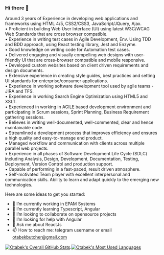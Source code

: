 ### Hi there 👋
Around 3 years of Experience in developing web applications and frameworks using HTML 4/5, CSS2/CSS3, JavaScript/JQuery, Ajax.
<br>
• Proficient in building Web User Interface (UI) using latest W3C/WCAG Web Standards that are cross browser compatible.<br>
• Experience in writing test cases in Agile Development, Env. Using TDD and BDD approach, using React testing library, Jest and Enzyme.<br>
• Good knowledge on writing code for Automation test cases.<br>
• Delivered engaging and visually compelling web designs with user-friendly UI that are cross-browser compatible and mobile responsive.<br>
• Developed custom websites based on client driven requirements and design documents.<br>
• Extensive experience in creating style guides, best practices and setting UI standards for enterprise/consumer applications.<br>
• Experience in working software development tool used by agile teams - JIRA and TFS.<br>
• Experience in working Search Engine Optimization using HTML5 and XSLT.<br>
• Experienced in working in AGILE based development environment and participating in Scrum sessions, Sprint Planning, Business Requirement gathering sessions.<br>
• Believes in writing well-documented, well-commented, clear and hence maintainable code.<br>
• Streamlined a development process that improves efficiency and ensures a high quality and easy-to-manage end product.<br>
• Managed workflow and communication with clients across multiple parallel web projects.<br>
• Experience in all phases of Software Development Life Cycle (SDLC) including Analysis, Design, Development, Documentation, Testing, Deployment, Version Control and production support.<br>
• Capable of performing in a fast-paced, result driven atmosphere.<br>
• Self-motivated Team player with excellent interpersonal and communication skills. Ability to learn and adapt quickly to the emerging new technologies.<br>

Here are some ideas to get you started:
- 🔭 I’m currently working in EPAM Systems
- 🌱 I’m currently learning Typescript, Angular
- 👯 I’m looking to collaborate on opensource projects
- 🤔 I’m looking for help with Angular
- 💬 Ask me about ReactJs
- 📫 How to reach me: telegram username or email otabekbutcher@gmail.com


<a href="#">
  <img align="center" alt="Otabek's Overall GitHub Stats" src="https://github-readme-stats.vercel.app/api?username=u1810291&count_private=true&hide_border=true&show_icons=true&title_color=fff&icon_color=fff&text_color=fff&bg_color=000000" />
</a>

<a href="#">
  <img align="center" alt="Otabek's Most Used Languages" src="https://github-readme-stats.vercel.app/api/top-langs/?username=u1810291&layout=compact&langs_count=20&hide_border=true&show_icons=true&title_color=fff&icon_color=fff&text_color=fff&bg_color=000000" />
</a>
